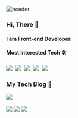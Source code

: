 ![header](https://capsule-render.vercel.app/api?type=soft&color=auto&height=150&section=header&text=WonseogChoi&fontSize=70&animation=twinkling)

### Hi, There 🤟

#### I am Front-end Developer.

#### Most Interested Tech 🛠

<p align="left">
    <img src="https://img.shields.io/badge/Javacript-F7DF1E?style=flat-square&logo=JavaScript&logoColor=white"/></a>&nbsp;
    <img src="https://img.shields.io/badge/Typescript-3178C6?style=flat-square&logo=TypeScript&logoColor=white"/></a>&nbsp;
    <img src="https://img.shields.io/badge/Styled_Component-DB7093?style=flat-square&logo=styled-components&logoColor=white"/></a>&nbsp;
    <img src="https://img.shields.io/badge/React-61DAFB?style=flat-square&logo=React&logoColor=white"/></a>&nbsp; 
    <img src="https://img.shields.io/badge/Redux-764ABC?style=flat-square&logo=Redux&logoColor=white"/></a>&nbsp; 
    <br/>
</p>


### My Tech Blog 👀

 <p align="left">
  <a href="https://1seok2.github.io"><img src="https://img.shields.io/badge/Tech%20Blog-11B48A?style=flat-square&logo=Vimeo&logoColor=white&link=https://goeslog.github.io"/></a>&nbsp
</p> 

![](https://github-profile-summary-cards.vercel.app/api/cards/profile-details?username=1seok2&theme=vue)
![](https://github-profile-summary-cards.vercel.app/api/cards/most-commit-language?username=1seok2&theme=vue)
![](https://github-profile-summary-cards.vercel.app/api/cards/stats?username=1seok2&theme=vue)
